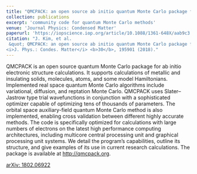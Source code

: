 ```yaml
---
title: "QMCPACK: an open source ab initio quantum Monte Carlo package for the electronic structure of atoms, molecules and solids"
collection: publications
excerpt: 'community code for quantum Monte Carlo methods'
venue: 'Journal Physics: Condensed Matter'
paperurl: 'https://iopscience.iop.org/article/10.1088/1361-648X/aab9c3'
citation: "J. Kim, et al.
 &quot; QMCPACK: an open source ab initio quantum Monte Carlo package for the electronic structure of atoms, molecules and solids &quot;
<i>J. Phys.: Condes. Matter</i> <b>30</b>, 195901 (2018)."
---
```

QMCPACK is an open source quantum Monte Carlo package for ab initio electronic structure calculations. It supports calculations of metallic and insulating solids, molecules, atoms, and some model Hamiltonians. Implemented real space quantum Monte Carlo algorithms include variational, diffusion, and reptation Monte Carlo. QMCPACK uses Slater–Jastrow type trial wavefunctions in conjunction with a sophisticated optimizer capable of optimizing tens of thousands of parameters. The orbital space auxiliary-field quantum Monte Carlo method is also implemented, enabling cross validation between different highly accurate methods. The code is specifically optimized for calculations with large numbers of electrons on the latest high performance computing architectures, including multicore central processing unit and graphical processing unit systems. We detail the program’s capabilities, outline its structure, and give examples of its use in current research calculations. The package is available at http://qmcpack.org.

[arXiv: 1802.06922](https://arxiv.org/abs/1802.06922)